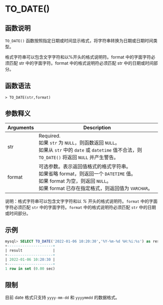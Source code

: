 # **TO_DATE()**

## **函数说明**

``TO_DATE()`` 函数按照指定日期或时间显示格式，将字符串转换为日期或日期时间类型。

格式字符串可以包含文字字符和以%开头的格式说明符。format 中的字面字符必须匹配 str 中的字面字符。format 中的格式说明符必须匹配 str 中的日期或时间部分。

## **函数语法**

```
> TO_DATE(str,format)
```

## **参数释义**

|  Arguments   | Description  |
|  ----  | ----  |
| str | Required.  <br>如果 ``str`` 为 ``NULL``，则函数返回 ``NULL``。 <br>如果从 ``str`` 中的 ``date`` 或 ``datetime`` 值不合法，则 ``TO_DATE()`` 将返回 ``NULL`` 并产生警告。|
| format  | 可选参数。表示返回值格式的格式字符串。<br> 如果省略 format，则返回一个 ``DATETIME`` 值。 <br>如果 format 为空，则返回 ``NULL``。<br>如果 format 已存在指定格式，则返回值为 ``VARCHAR``。|

说明：格式字符串可以包含文字字符和以 *%* 开头的格式说明符。``format`` 中的字面字符必须匹配 ``str`` 中的字面字符。``format`` 中的格式说明符必须匹配 ``str`` 中的日期或时间部分。

## **示例**

```sql
mysql> SELECT TO_DATE('2022-01-06 10:20:30','%Y-%m-%d %H:%i:%s') as result;
+---------------------+
| result              |
+---------------------+
| 2022-01-06 10:20:30 |
+---------------------+
1 row in set (0.00 sec)                
```

## **限制**

目前 date 格式只支持 `yyyy-mm-dd` 和 `yyyymmdd` 的数据格式。  
